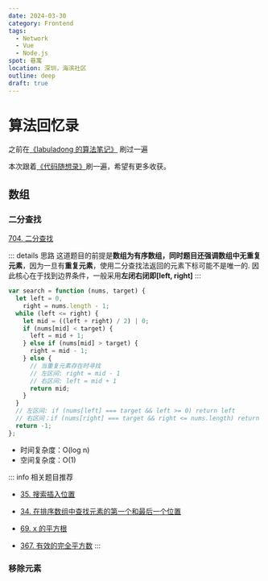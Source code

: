 ```yaml
---
date: 2024-03-30
category: Frontend
tags:
  - Network
  - Vue
  - Node.js
spot: 巷寓
location: 深圳，海滨社区
outline: deep
draft: true
---
```


# 算法回忆录

之前在[《labuladong 的算法笔记》](https://labuladong.online/algo/) 刷过一遍

本次跟着[《代码随想录》](https://programmercarl.com/)刷一遍，希望有更多收获。

## 数组

### 二分查找

[704. 二分查找](https://leetcode.cn/problems/binary-search/)

::: details 思路
这道题目的前提是**数组为有序数组，同时题目还强调数组中无重复元素**，因为一旦有**重复元素**，使用二分查找法返回的元素下标可能不是唯一的.
因此核心在于找到边界条件，一般采用**左闭右闭即[left, right]**
:::

```js
var search = function (nums, target) {
  let left = 0,
    right = nums.length - 1;
  while (left <= right) {
    let mid = ((left + right) / 2) | 0;
    if (nums[mid] < target) {
      left = mid + 1;
    } else if (nums[mid] > target) {
      right = mid - 1;
    } else {
      // 当重复元素存在时寻找
      // 左区间: right = mid - 1
      // 右区间: left = mid + 1
      return mid;
    }
  }
  // 左区间: if (nums[left] === target && left >= 0) return left
  // 右区间：if (nums[right] === target && right <= nums.length) return right
  return -1;
};
```

- 时间复杂度：O(log n)
- 空间复杂度：O(1)

::: info 相关题目推荐

- [35. 搜索插入位置](https://leetcode.cn/problems/search-insert-position/description/)

- [34. 在排序数组中查找元素的第一个和最后一个位置](https://leetcode.cn/problems/find-first-and-last-position-of-element-in-sorted-array/description/)

- [69. x 的平方根 ](https://leetcode.cn/problems/sqrtx/description/)

- [367. 有效的完全平方数](https://leetcode.cn/problems/valid-perfect-square/description/)
  :::

### 移除元素
